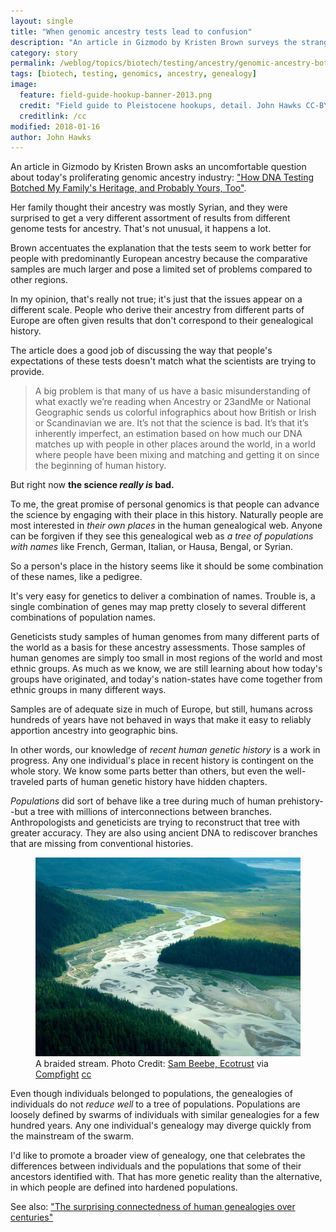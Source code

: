 ```yaml
---
layout: single
title: "When genomic ancestry tests lead to confusion"
description: "An article in Gizmodo by Kristen Brown surveys the strange assortment of genomic algorithm results for her family history."
category: story
permalink: /weblog/topics/biotech/testing/ancestry/genomic-ancestry-botched-gizmodo-2018.html
tags: [biotech, testing, genomics, ancestry, genealogy]
image:
  feature: field-guide-hookup-banner-2013.png
  credit: "Field guide to Pleistocene hookups, detail. John Hawks CC-BY-NC-ND"
  creditlink: /cc
modified: 2018-01-16
author: John Hawks
---
```



An article in Gizmodo by Kristen Brown asks an uncomfortable question about today's proliferating genomic ancestry industry: <a href="https://gizmodo.com/how-dna-testing-botched-my-familys-heritage-and-probab-1820932637">"How DNA Testing Botched My Family's Heritage, and Probably Yours, Too"</a>.

Her family thought their ancestry was mostly Syrian, and they were surprised to get a very different assortment of results from different genome tests for ancestry. That's not unusual, it happens a lot.

Brown accentuates the explanation that the tests seem to work better for people with predominantly European ancestry because the comparative samples are much larger and pose a limited set of problems compared to other regions.

In my opinion, that's really not true; it's just that the issues appear on a different scale. People who derive their ancestry from different parts of Europe are often given results that don't correspond to their genealogical history.

The article does a good job of discussing the way that people's expectations of these tests doesn't match what the scientists are trying to provide.

<blockquote>A big problem is that many of us have a basic misunderstanding of what exactly we’re reading when Ancestry or 23andMe or National Geographic sends us colorful infographics about how British or Irish or Scandinavian we are. It’s not that the science is bad. It’s that it’s inherently imperfect, an estimation based on how much our DNA matches up with people in other places around the world, in a world where people have been mixing and matching and getting it on since the beginning of human history.</blockquote>

But right now <strong>the science <em>really is</em> bad.</strong>

To me, the great promise of personal genomics is that people can advance the science by engaging with their place in this history. Naturally people are most interested in <em>their own places</em> in the human genealogical web. Anyone can be forgiven if they see this genealogical web as <em>a tree of populations with names</em> like French, German, Italian, or Hausa, Bengal, or Syrian.

So a person's place in the history seems like it should be some combination of these names, like a pedigree.

It's very easy for genetics to deliver a combination of names. Trouble is, a single combination of genes may map pretty closely to several different combinations of population names.

Geneticists study samples of human genomes from many different parts of the world as a basis for these ancestry assessments. Those samples of human genomes are simply too small in most regions of the world and most ethnic groups. As much as we know, we are still learning about how today's groups have originated, and today's nation-states have come together from ethnic groups in many different ways.

Samples are of adequate size in much of Europe, but still, humans across hundreds of years have not behaved in ways that make it easy to reliably apportion ancestry into geographic bins.

In other words, our knowledge of <em>recent human genetic history</em> is a work in progress. Any one individual's place in recent history is contingent on the whole story. We know some parts better than others, but even the well-traveled parts of human genetic history have hidden chapters.

<em>Populations</em> did sort of behave like a tree during much of human prehistory--but a tree with millions of interconnections between branches. Anthropologists and geneticists are trying to reconstruct that tree with greater accuracy. They are also using ancient DNA to rediscover branches that are missing from conventional histories.

<figure>
<img src="/images/braided-stream-2851043843_a050c2b102_o.jpg" alt="Braided stream" />
<figcaption>A braided stream. Photo Credit: <a href="http://www.flickr.com/photos/28585409@N04/2851877268/">Sam Beebe, Ecotrust</a> via <a href="http://compfight.com">Compfight</a> <a href="http://creativecommons.org/licenses/by/2.0/">cc</a></figcaption>
</figure>

Even though individuals belonged to populations, the genealogies of individuals do not <em>reduce well</em> to a tree of populations. Populations are loosely defined by swarms of individuals with similar genealogies for a few hundred years. Any one individual's genealogy may diverge quickly from the mainstream of the swarm.

I'd like to promote a broader view of genealogy, one that celebrates the differences between individuals and the populations that some of their ancestors identified with. That has more genetic reality than the alternative, in which people are defined into hardened populations.



See also: <a href="http://johnhawks.net/weblog/topics/genealogy/rutherford-royalty-genealogy-nautilus-2018.html">"The surprising connectedness of human genealogies over centuries"</a>

